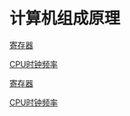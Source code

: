 # 计算机组成原理

[寄存器](寄存器/寄存器.md "寄存器")

[CPU时钟频率](CPU时钟频率/CPU时钟频率.md "CPU时钟频率")

[寄存器](寄存器/寄存器.md "寄存器")

[CPU时钟频率](CPU时钟频率/CPU时钟频率.md "CPU时钟频率")
